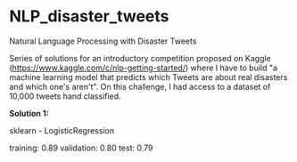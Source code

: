 # NLP_disaster_tweets
Natural Language Processing with Disaster Tweets

Series of solutions for an introductory competition proposed on Kaggle (https://www.kaggle.com/c/nlp-getting-started/) where I have to build "a machine learning model that predicts which Tweets are about real disasters and which one's aren't". On this challenge, I had access to a dataset of 10,000 tweets hand classified.


<b>Solution 1: </b>

sklearn - LogisticRegression

training: 0.89
validation: 0.80
test: 0.79


